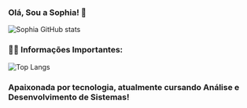 ### Olá, Sou a Sophia! 👋
![Sophia GitHub stats](https://github-readme-stats.vercel.app/api?username=SophiaSenra&show_icons=true&theme=radical)

### 👩‍💻 Informações Importantes:  
![Top Langs](https://github-readme-stats.vercel.app/api/top-langs/?username=SophiaSenra&hide_progress=true)

### Apaixonada por tecnologia, atualmente cursando Análise e Desenvolvimento de Sistemas!
